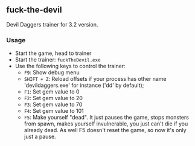 ## fuck-the-devil
Devil Daggers trainer for 3.2 version.

### Usage
* Start the game, head to trainer
* Start the trainer: ```fuckTheDevil.exe```
* Use the following keys to control the trainer:
   * `F9`: Show debug menu
   * `SHIFT + Z`: Reload offsets if your process has other name 'devildaggers.exe' for instance ('dd' by default);
   * `F1`: Set gem value to 0
   * `F2`: Set gem value to 20
   * `F3`: Set gem value to 70
   * `F4`: Set gem value to 101
   * `F5`: Make yourself "dead". It just pauses the game, stops monsters from spawn, makes yourself invulnerable, you just can't die if you already dead.
   As well F5 doesn't reset the game, so now it's only just a pause.
